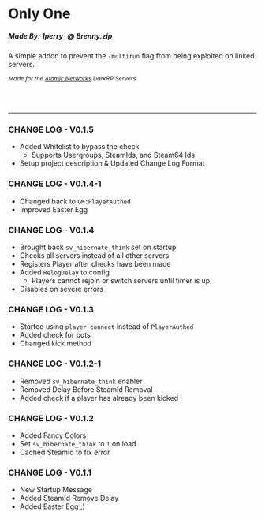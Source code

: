 # Only One
##### Made By: 1perry_ @ Brenny.zip

A simple addon to prevent the `-multirun` flag from being exploited on linked servers.

<sup>*Made for the [Atomic Networks](https://atomicnetworks.co/) DarkRP Servers*<sup>

\
&nbsp;

---

### CHANGE LOG - V0.1.5
- Added Whitelist to bypass the check
  - Supports Usergroups, SteamIds, and Steam64 Ids
- Setup project description & Updated Change Log Format

### CHANGE LOG - V0.1.4-1
- Changed back to `GM:PlayerAuthed`
- Improved Easter Egg

### CHANGE LOG - V0.1.4
- Brought back `sv_hibernate_think` set on startup
- Checks all servers instead of all other servers
- Registers Player after checks have been made
- Added `RelogDelay` to config
  - Players cannot rejoin or switch servers until timer is up
- Disables on severe errors

### CHANGE LOG - V0.1.3
- Started using `player_connect` instead of `PlayerAuthed`
- Added check for bots
- Changed kick method

### CHANGE LOG - V0.1.2-1
- Removed `sv_hibernate_think` enabler
- Removed Delay Before SteamId Removal
- Added check if a player has already been kicked

### CHANGE LOG - V0.1.2
- Added Fancy Colors
- Set `sv_hibernate_think` to `1` on load
- Cached SteamId to fix error

### CHANGE LOG - V0.1.1
- New Startup Message
- Added SteamId Remove Delay
- Added Easter Egg ;)
